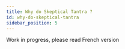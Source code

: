 ```yaml
---
title: Why do Skeptical Tantra ?
id: why-do-skeptical-tantra
sidebar_position: 5
---
```


Work in progress, please read French version
